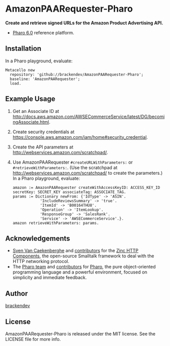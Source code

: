 AmazonPAARequester-Pharo
========================

**Create and retrieve signed URLs for the Amazon Product Advertising API.**

* [Pharo 6.0](http://pharo.org/) reference platform.

## Installation

In a Pharo playground, evaluate:

```smalltalk
Metacello new 
  repository: 'github://brackendev/AmazonPAARequester-Pharo';
  baseline: 'AmazonPAARequester';
  load.
```

## Example Usage

1. Get an Associate ID at <http://docs.aws.amazon.com/AWSECommerceService/latest/DG/becomingAssociate.html>.
2. Create security credentials at <https://console.aws.amazon.com/iam/home#security_credential>.
3. Create the API parameters at <http://webservices.amazon.com/scratchpad/>.
4. Use AmazonPAARequester `#createURLWithParameters:` or `#retrieveWithParameters:`. (Use the scratchpad at <http://webservices.amazon.com/scratchpad/> to create the parameters.) In a Pharo playground, evaluate:

    ```smalltalk
    amazon := AmazonPAARequester createWithAccessKeyID: ACCESS_KEY_ID secretKey: SECRET_KEY associateTag: ASSOCIATE_TAG.
    params := Dictionary newFrom: {'IdType' -> 'ASIN'.
    			'IncludeReviewsSummary' -> 'true'.
    			'ItemId' -> 'B00164THU8'.
    			'Operation' -> 'ItemLookup'.
    			'ResponseGroup' -> 'SalesRank'.
    			'Service' -> 'AWSECommerceService'.}.
    amazon retrieveWithParameters: params.
    ```

## Acknowledgements

* [Sven Van Caekenberghe](https://github.com/svenvc) and [contributors](https://github.com/svenvc/zinc/graphs/contributors) for the [Zinc HTTP Components](http://stfx.eu), the open-source Smalltalk framework to deal with the HTTP networking protocol.
* The [Pharo team](https://github.com/orgs/pharo-project/people) and [contributors](https://github.com/pharo-project/pharo/graphs/contributors) for [Pharo](http://pharo.org/), the pure object-oriented programming language and a powerful environment, focused on simplicity and immediate feedback.

## Author

[brackendev](https://www.github.com/brackendev)

## License

AmazonPAARequester-Pharo is released under the MIT license. See the LICENSE file for more info.
